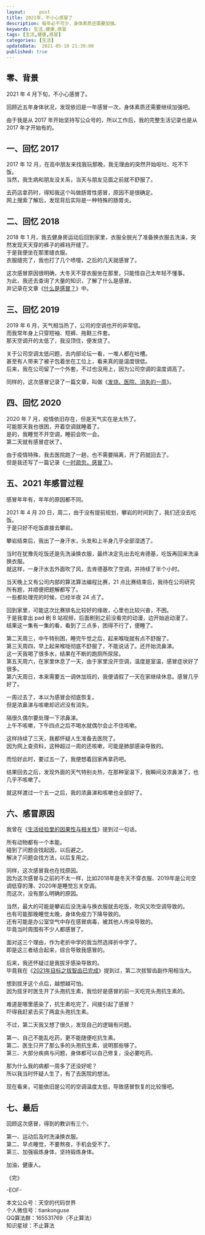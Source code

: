 ```yaml
---   
layout:     post  
title: 2021年，不小心感冒了   
description: 每年必不可少，身体素质还需要加强。   
keywords: 生活,健康,感冒  
tags: [生活,健康,感冒]    
categories: [生活]  
updateData:  2021-05-10 21:30:00  
published: true  
---  
```



## 零、背景  


2021 年 4 月下旬，不小心感冒了。  


回顾近五年身体状况，发现依旧是一年感冒一次，身体素质还需要继续加强吧。  


由于我是从 2017 年开始坚持写公众号的，所以工作后，我的完整生活记录也是从 2017 年才开始有的。  



## 一、回忆 2017  


2017 年 12 月，在高中朋友来找我玩那晚，我无理由的突然开始呕吐、吃不下饭。  
当然，我生病和朋友没关系，当天与朋友见面之前就不舒服了。  


去药店拿药时，得知我这个叫做肠胃性感冒，原因不是很确定。  
网上搜索了解后，发现背后实际是一种特殊的肠胃炎。  


## 二、回忆 2018


2018 年 1 月，我去健身房运动后回到家里，衣服全脱光了准备换衣服去洗澡，突然发现天天穿的裤子的裤裆开缝了。  
于是我便坐在那里缝衣服。  
衣服缝完了，我也打了几个喷嚏，之后的几天就感冒了。  


这次感冒原因很明确，大冬天不穿衣服坐在那里，只能怪自己太年轻不懂事。  
为此，我还去查询了大量的知识，了解了什么是感冒。  
并记录在文章《[什么是感冒？](https://mp.weixin.qq.com/s/IkLThwn90MdaGX0blRUtkg)》中。  


## 三、回忆 2019


2019 年 6 月，天气相当热了，公司的空调也开的非常低。  
而我常年身上只穿短袖、短裤、拖鞋三件套。  
那天空调开的太低了，我没顶住，便发烧了。  


关于公司空调太低问题，去内部论坛一看，一堆人都在吐槽。  
甚至有人带来了被子包着坐在工位上，看来真的是温度很低。  
后来，我在公司留了一个外套，不过也没用上，因为公司空调的温度调高了。  


同样的，这次感冒记录了一篇文章，叫做《[发烧、医院、消失的一周](https://mp.weixin.qq.com/s/KA4RCqRuH5ngYMjy6fk1QQ)》。  


## 四、回忆 2020


2020 年 7 月，疫情依旧存在，但是天气实在是太热了。  
可能那天我也很困，开着空调就睡着了。  
是的，我睡觉不开空调，睡前会吹一会。  
第二天就有感冒症状了。  


由于疫情特殊，我去医院跑了一趟，也不需要隔离，开了药就回去了。  
但是我还写了一篇记录《[一时疏忽，感冒了](https://mp.weixin.qq.com/s/wAnkBje-e6G44CwXmVKN5Q)》。  


## 五、2021 年感冒过程


感冒年年有，年年的原因都不同。  


2021 年 4 月 20 日，周二，由于没有提前规划，攀岩的时间到了，我们还没去吃饭。  
于是只好不吃饭直接去攀岩。  


攀岩结束后，我出了一身汗水，头发和上半身几乎全部湿透了。  


当时在犹豫先吃饭还是先洗澡换衣服，最终决定先出去吃肯德基，吃饭再回来洗澡换衣服。  
就这样，一身汗水去外面吹了风，去肯德基吹了空调，并持续了半个小时。  


当天晚上又有公司内部的算法算法编程比赛，21 点比赛结束后，我待在公司研究所有题，并顺便把题解都写了。  
一些都处理完的时候，已经半夜 24 点了。  


回到家里，可能这次比赛排名比较好的缘故，心里也比较兴奋，不困。  
于是我拿出 pad 刷 B 站视频，后面刷到之前没看完的动漫，边开始追动漫了。  
结果这一集有一集的看，看到了三点多，困得不行了，便睡了。  


第二天周三，中午特别困，睡完午觉之后，起来喉咙就有点不舒服了。  
第三天周四，早上起来喉咙彻底不舒服了，不能说话了。还开始流鼻涕。  
这一天我喝了很多水，结果在不断的跑厕所尿尿。  
第五天周六，在家里休息了一天，由于家里没开空调，温度是室温，感冒症状好了很多。  
第六天周日，本来需要五一调休加班的，我便请假了一天在家继续休息。感冒几乎好了。    


一周过去了，本以为感冒会彻底恢复。  
但是浓鼻涕与咳嗽却迟迟没有消失。  


隔很久偶尔要处理一下浓鼻涕。  
上午不咳嗽，下午四点之后不喝水就偶尔会止不住咳嗽。  


这样持续了三天，我都怀疑人生准备去医院了。  
因为网上查资料，这种超过一周的还咳嗽，可能是肺部感染导致的。  


而恰好此时，要过五一了，我便想着回家再拿药吧。  


结果回去之后，发现外面的天气特别炎热，在那种室温下，我瞬间没浓鼻涕了，也几乎不咳嗽了。  


就这样渡过一个五一之后，我的浓鼻涕和咳嗽也全部好了。  


## 六、感冒原因  


我曾在《[生活经验里的因果性与相关性](https://mp.weixin.qq.com/s/UNffMf36cgcVODpym9vQZQ)》提到过一句话。  


所有动物都有一个本能。  
碰到了问题会找起因，以后避之。  
解决了问题会找方法，以后复用之。  


同样，这次感冒我也在找原因。  
因为这次感冒与之前的不太一样，比如2018年是冬天不穿衣服、2019年是公司空调低穿的薄、2020年是睡觉忘关空调。  
而这次，没有那么明确的原因。  



当然，最大的可能是攀岩后没洗澡与换衣服就去吃饭，吹风又吹空调导致的。  
也有可能那晚睡觉太晚，身体免疫力下降导致的。  
还有可能是办公室空气中存在感冒病毒，被其他人传染导致的。  
毕竟当时周围有不少人都感冒了。  


面对这三个理由，作为老折中学的我当然选择折中学了。  
即是这三者结合起来，综合导致我感冒的。  


后来，我还怀疑过是我拔牙感染导致的。  
毕竟我在《[2021年目标之拔智齿已完成](https://mp.weixin.qq.com/s/_xhCghvQ_Aof_dst_wc9RA)》提到过，第二次拔智齿副作用相当大。  


想到拔牙这个点后，越想越可怕。  
因为拔牙时医生开了头孢抗生素，我恰好是感冒的前一天吃完头孢抗生素的。  


难道是哪里感染了，抗生素吃完了，间接引起了感冒？  
吓得我赶紧去买了两盒头孢抗生素。  


不过，第二天我又想了很久，发现自己的逻辑有问题。  


第一、自己不能乱吃药，更不能随便吃抗生素。  
第二、医生只开了那么多的头孢抗生素，说明那些够了。  
第三、大部分疾病与问题，身体都可以自己修复，没必要吃药。  


那为什么我的病都一周多了还没好呢？  
所以我当时怀疑人生了，有了去医院的想法。  


现在看来，可能依旧是公司的空调温度太低，导致感冒恢复的比较慢吧。  


## 七、最后  


回顾这次感冒，得到的教训有三个。  


第一、运动后及时洗澡换衣服。  
第二、早点睡觉，不要熬夜，手机会受不了。  
第三、加强锻炼身体，坚持锻炼身体。  


加油，健康人。  


《完》  


-EOF-  



本文公众号：天空的代码世界  
个人微信号：tiankonguse  
QQ算法群：165531769（不止算法）  
知识星球：不止算法  

